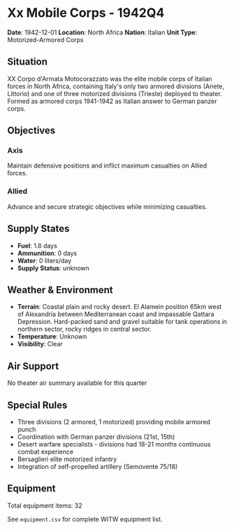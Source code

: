 # Xx Mobile Corps - 1942Q4

**Date**: 1942-12-01
**Location**: North Africa
**Nation**: Italian
**Unit Type**: Motorized-Armored Corps

## Situation

XX Corpo d'Armata Motocorazzato was the elite mobile corps of Italian forces in North Africa, containing Italy's only two armored divisions (Ariete, Littorio) and one of three motorized divisions (Trieste) deployed to theater. Formed as armored corps 1941-1942 as Italian answer to German panzer corps.

## Objectives

### Axis
Maintain defensive positions and inflict maximum casualties on Allied forces.

### Allied
Advance and secure strategic objectives while minimizing casualties.

## Supply States

- **Fuel**: 1.8 days
- **Ammunition**: 0 days
- **Water**: 0 liters/day
- **Supply Status**: unknown

## Weather & Environment

- **Terrain**: Coastal plain and rocky desert. El Alamein position 65km west of Alexandria between Mediterranean coast and impassable Qattara Depression. Hard-packed sand and gravel suitable for tank operations in northern sector, rocky ridges in central sector.
- **Temperature**: Unknown
- **Visibility**: Clear

## Air Support

No theater air summary available for this quarter

## Special Rules

- Three divisions (2 armored, 1 motorized) providing mobile armored punch
- Coordination with German panzer divisions (21st, 15th)
- Desert warfare specialists - divisions had 18-21 months continuous combat experience
- Bersaglieri elite motorized infantry
- Integration of self-propelled artillery (Semovente 75/18)

## Equipment

Total equipment items: 32

See `equipment.csv` for complete WITW equipment list.
